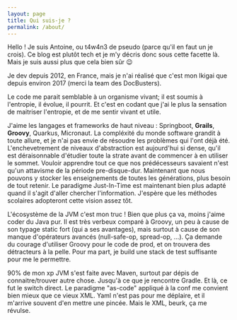 ```yaml
---
layout: page
title: Qui suis-je ?
permalink: /about/
---
```


Hello ! Je suis Antoine, ou t4w4n3 de pseudo (parce qu'il en faut un je crois). Ce blog est plutôt tech et je m'y décris donc sous cette facette là.
Mais je suis aussi plus que cela bien sûr :wink:

Je dev depuis 2012, en France, mais je n'ai réalisé que c'est mon Ikigai que depuis environ 2017 (merci la team des DocBusters).

Le code me parait semblable à un organisme vivant; il est soumis à l'entropie, il évolue, il pourrit. Et c'est en codant que j'ai le plus la sensation de maitriser l'entropie, et de me sentir vivant et utile.

J'aime les langages et frameworks de haut niveau : Springboot, **Grails**, **Groovy**, Quarkus, Micronaut. La compléxité du monde software grandit à toute allure, et je n'ai pas envie de résoudre les problèmes qui l'ont déjà été. L'enchevetrement de niveaux d'abstraction est aujourd'hui si dense, qu'il est déraisonnable d'étudier toute la strate avant de commencer à en utiliser le sommet. Vouloir apprendre tout ce que nos prédécesseurs savaient n'est qu'un attavisme de la période pre-disque-dur. Maintenant que nous pouvons y stocker les enseignements de toutes les générations, plus besoin de tout retenir. Le paradigme Just-In-Time est maintenant bien plus adapté quand il s'agit d'aller chercher l'information. J'espère que les méthodes scolaires adopteront cette vision assez tôt.

L'écosystème de la JVM c'est mon truc ! Bien que plus ça va, moins j'aime coder du Java pur. Il est très verbeux comparé à Groovy, un peu à cause de son typage static fort (qui a ses avantages), mais surtout à cause de son manque d'opérateurs avancés (null-safe-op, spread-op, ...). Ça demande du courage d'utiliser Groovy pour le code de prod, et on trouvera des détracteurs à la pelle. Pour ma part, je build une stack de test suffisante pour me le permettre.

90% de mon xp JVM s'est faite avec Maven, surtout par dépis de connaitre/trouver autre chose. Jusqu'à ce que je rencontre Gradle. Et là, ce fut le switch direct. Le paradigme "as-code" appliqué à la conf me convient bien mieux que ce vieux XML. Yaml n'est pas pour me déplaire, et il m'arrive souvent d'en mettre une pincée. Mais le XML, beurk, ça me révulse.